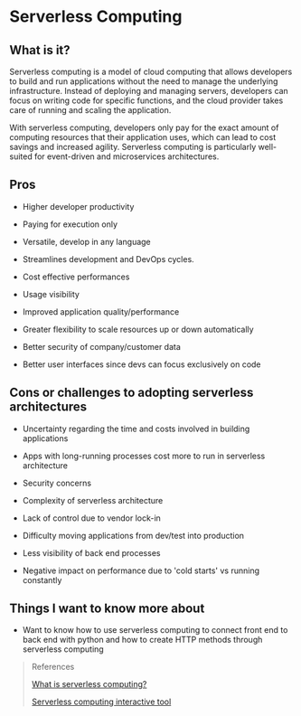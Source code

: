 # Serverless Computing

## What is it?

Serverless computing is a model of cloud computing that allows developers to build and run applications without the need to manage the underlying infrastructure. Instead of deploying and managing servers, developers can focus on writing code for specific functions, and the cloud provider takes care of running and scaling the application. 

With serverless computing, developers only pay for the exact amount of computing resources that their application uses, which can lead to cost savings and increased agility. Serverless computing is particularly well-suited for event-driven and microservices architectures.

## Pros 

- Higher developer productivity

- Paying for execution only

- Versatile, develop in any language

- Streamlines development and DevOps cycles.

- Cost effective performances

- Usage visibility

- Improved application quality/performance

- Greater flexibility to scale resources up or down automatically

- Better security of company/customer data

- Better user interfaces since devs can focus exclusively on code

## Cons or challenges to adopting serverless architectures

- Uncertainty regarding the time and costs involved in building applications

- Apps with long-running processes cost more to run in serverless architecture

- Security concerns

- Complexity of serverless architecture

- Lack of control due to vendor lock-in

- Difficulty moving applications from dev/test into production

- Less visibility of back end processes

- Negative impact on performance due to 'cold starts' vs running constantly



## Things I want to know more about

- Want to know how to use serverless computing to connect front end to back end with python and how to create HTTP methods through serverless computing

>References
>
>[What is serverless computing?](https://www.ibm.com/topics/serverless)
>
>[Serverless computing interactive tool](https://www.ibm.com/downloads/cas/ZJLWQOAQ)